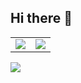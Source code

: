 ## Hi there 👋

<table>
  <tr>
    <td align="left">
      <a href="https://github.com/anuraghazra/github-readme-stats">
        <img src="https://github-readme-stats.vercel.app/api/top-langs/?username=iamtherafsan" />
      </a>
    </td>
    <td align="right">
      <a href="https://github.com/anuraghazra/github-readme-stats">
        <img src="https://github-readme-stats.vercel.app/api/top-langs/?username=iamtherafsan&layout=donut-vertical" />
      </a>
    </td>
  </tr>
</table>

<a href="https://github.com/anuraghazra/github-readme-stats">
  <img src="https://github-readme-stats.vercel.app/api?username=iamtherafsan" />
</a>


